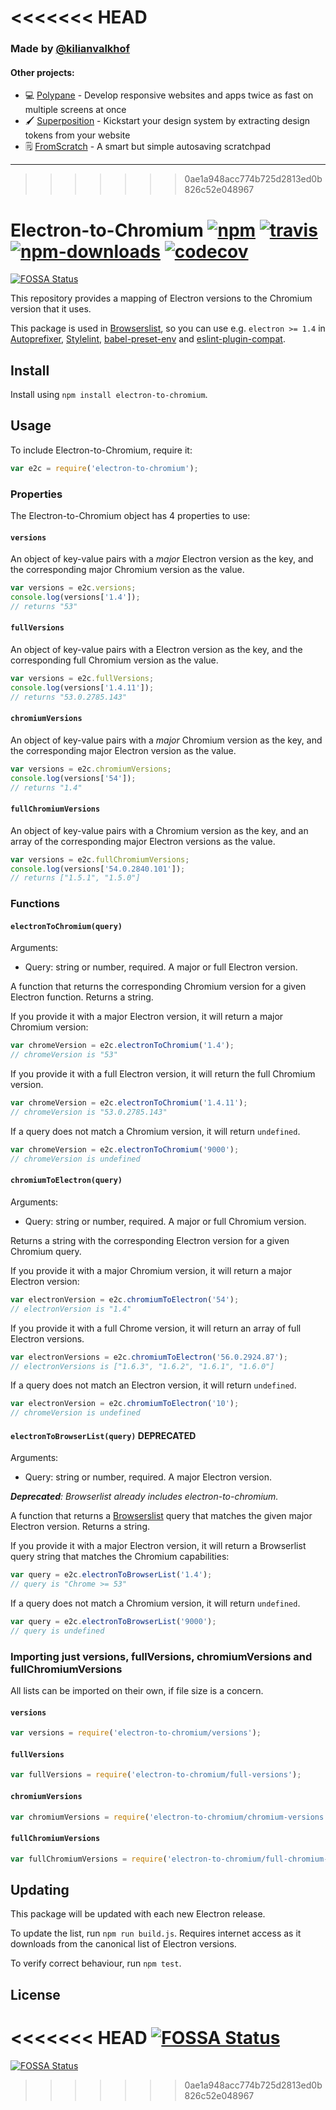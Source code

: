<<<<<<< HEAD
=======
### Made by [@kilianvalkhof](https://twitter.com/kilianvalkhof)

#### Other projects:

- 💻 [Polypane](https://polypane.app) - Develop responsive websites and apps twice as fast on multiple screens at once
- 🖌️ [Superposition](https://superposition.design) - Kickstart your design system by extracting design tokens from your website
- 🗒️ [FromScratch](https://fromscratch.rocks) - A smart but simple autosaving scratchpad

---

>>>>>>> 0ae1a948acc774b725d2813ed0b826c52e048967
# Electron-to-Chromium [![npm](https://img.shields.io/npm/v/electron-to-chromium.svg)](https://www.npmjs.com/package/electron-to-chromium) [![travis](https://img.shields.io/travis/Kilian/electron-to-chromium/master.svg)](https://travis-ci.org/Kilian/electron-to-chromium) [![npm-downloads](https://img.shields.io/npm/dm/electron-to-chromium.svg)](https://www.npmjs.com/package/electron-to-chromium) [![codecov](https://codecov.io/gh/Kilian/electron-to-chromium/branch/master/graph/badge.svg)](https://codecov.io/gh/Kilian/electron-to-chromium)
[![FOSSA Status](https://app.fossa.io/api/projects/git%2Bgithub.com%2FKilian%2Felectron-to-chromium.svg?type=shield)](https://app.fossa.io/projects/git%2Bgithub.com%2FKilian%2Felectron-to-chromium?ref=badge_shield)

This repository provides a mapping of Electron versions to the Chromium version that it uses.

This package is used in [Browserslist](https://github.com/ai/browserslist), so you can use e.g. `electron >= 1.4` in [Autoprefixer](https://github.com/postcss/autoprefixer), [Stylelint](https://github.com/stylelint/stylelint), [babel-preset-env](https://github.com/babel/babel-preset-env) and [eslint-plugin-compat](https://github.com/amilajack/eslint-plugin-compat).

## Install
Install using `npm install electron-to-chromium`.

## Usage
To include Electron-to-Chromium, require it:

```js
var e2c = require('electron-to-chromium');
```

### Properties
The Electron-to-Chromium object has 4 properties to use:

#### `versions`
An object of key-value pairs with a _major_ Electron version as the key, and the corresponding major Chromium version as the value.

```js
var versions = e2c.versions;
console.log(versions['1.4']);
// returns "53"
```

#### `fullVersions`
An object of key-value pairs with a Electron version as the key, and the corresponding full Chromium version as the value.

```js
var versions = e2c.fullVersions;
console.log(versions['1.4.11']);
// returns "53.0.2785.143"
```

#### `chromiumVersions`
An object of key-value pairs with a _major_ Chromium version as the key, and the corresponding major Electron version as the value.

```js
var versions = e2c.chromiumVersions;
console.log(versions['54']);
// returns "1.4"
```

#### `fullChromiumVersions`
An object of key-value pairs with a Chromium version as the key, and an array of the corresponding major Electron versions as the value.

```js
var versions = e2c.fullChromiumVersions;
console.log(versions['54.0.2840.101']);
// returns ["1.5.1", "1.5.0"]
```
### Functions

#### `electronToChromium(query)`
Arguments:
* Query: string or number, required. A major or full Electron version.

A function that returns the corresponding Chromium version for a given Electron function. Returns a string.

If you provide it with a major Electron version, it will return a major Chromium version:

```js
var chromeVersion = e2c.electronToChromium('1.4');
// chromeVersion is "53"
```

If you provide it with a full Electron version, it will return the full Chromium version.

```js
var chromeVersion = e2c.electronToChromium('1.4.11');
// chromeVersion is "53.0.2785.143"
```

If a query does not match a Chromium version, it will return `undefined`.

```js
var chromeVersion = e2c.electronToChromium('9000');
// chromeVersion is undefined
```

#### `chromiumToElectron(query)`
Arguments:
* Query: string or number, required. A major or full Chromium version.

Returns a string with the corresponding Electron version for a given Chromium query.

If you provide it with a major Chromium version, it will return a major Electron version:

```js
var electronVersion = e2c.chromiumToElectron('54');
// electronVersion is "1.4"
```

If you provide it with a full Chrome version, it will return an array of full Electron versions.

```js
var electronVersions = e2c.chromiumToElectron('56.0.2924.87');
// electronVersions is ["1.6.3", "1.6.2", "1.6.1", "1.6.0"]
```

If a query does not match an Electron version, it will return `undefined`.

```js
var electronVersion = e2c.chromiumToElectron('10');
// chromeVersion is undefined
```

#### `electronToBrowserList(query)` **DEPRECATED**
Arguments:
* Query: string or number, required. A major Electron version.

_**Deprecated**: Browserlist already includes electron-to-chromium._

A function that returns a [Browserslist](https://github.com/ai/browserslist) query that matches the given major Electron version. Returns a string.

If you provide it with a major Electron version, it will return a Browserlist query string that matches the Chromium capabilities:

```js
var query = e2c.electronToBrowserList('1.4');
// query is "Chrome >= 53"
```

If a query does not match a Chromium version, it will return `undefined`.

```js
var query = e2c.electronToBrowserList('9000');
// query is undefined
```

### Importing just versions, fullVersions, chromiumVersions and fullChromiumVersions
All lists can be imported on their own, if file size is a concern.

#### `versions`

```js
var versions = require('electron-to-chromium/versions');
```

#### `fullVersions`

```js
var fullVersions = require('electron-to-chromium/full-versions');
```

#### `chromiumVersions`

```js
var chromiumVersions = require('electron-to-chromium/chromium-versions');
```

#### `fullChromiumVersions`

```js
var fullChromiumVersions = require('electron-to-chromium/full-chromium-versions');
```

## Updating
This package will be updated with each new Electron release.

To update the list, run `npm run build.js`. Requires internet access as it downloads from the canonical list of Electron versions.

To verify correct behaviour, run `npm test`.


## License
<<<<<<< HEAD
[![FOSSA Status](https://app.fossa.io/api/projects/git%2Bgithub.com%2FKilian%2Felectron-to-chromium.svg?type=large)](https://app.fossa.io/projects/git%2Bgithub.com%2FKilian%2Felectron-to-chromium?ref=badge_large)
=======
[![FOSSA Status](https://app.fossa.io/api/projects/git%2Bgithub.com%2FKilian%2Felectron-to-chromium.svg?type=large)](https://app.fossa.io/projects/git%2Bgithub.com%2FKilian%2Felectron-to-chromium?ref=badge_large)
>>>>>>> 0ae1a948acc774b725d2813ed0b826c52e048967

